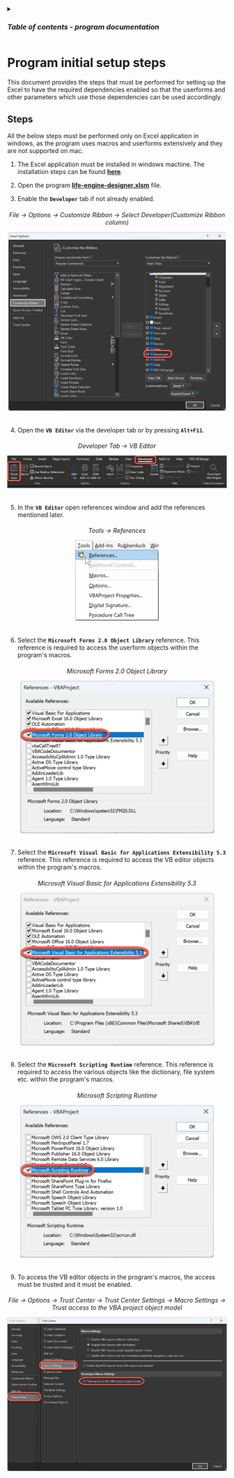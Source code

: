<details>

<summary>
    <h3><em>Table of contents - program documentation</em></h3>
</summary>

1. **`Program initial setup steps`** &larr; ***You are viewing this document***

2. **[Program userform layout and process](userform-elements.md)**

3. **[Program constants](constants.md)**

4. **[Program initiation layout and process](program-initiation.md)**

5. **[Program termination layout and process](program-termination.md)**

6. **[Program logging layout and process](program-logging.md)**

7. **[Design initiation layout and process](design-initiation.md)**

8. **[Design termination layout and end process](design-termination.md)**

9. **[Design compliance check layout and process](design-compliance-check.md)**

10. **[Design reset layout and process](design-reset.md)**

11. **[Design menu layout and process](design-menu.md)**

12. **[Design message layout and process](design-message.md)**

13. **[Create table layout and process](create-table.md)**

14. **[Modify table layout and process](modify-table.md)**

15. **[Delete table layout and process](delete-table.md)**

16. **[View table layout and process](view-table.md)**

17. **[Reset table layout and process](reset-table.md)**

18. **[Add table record layout and process](add-table-record.md)**

19. **[Modify table record layout and process](modify-table-record.md)**

20. **[Delete table record layout and process](delete-table-record.md)**

21. **[View table record layout and process](view-table-record.md)**

22. **[View incomplete table records layout and process](view-incomplete-table-records.md)**

23. **[Generate schema code layout and process](generate-schema-code.md)**

24. **[View generated schema code layout and process](view-generated-schema-code.md)**

25. **[Back end tables layout and process](backend-tables.md)**

26. **[Back end sheets layout and process](backend-sheets.md)**

27. **[Back end access layout and process](backend-access.md)**

</details>

# Program initial setup steps

This document provides the steps that must be performed for setting up the Excel to have the required dependencies enabled so that the userforms and other parameters which use those dependencies can be used accordingly.

## Steps

All the below steps must be performed only on Excel application in windows, as the program uses macros and userforms extensively and they are not supported on mac.

1. The Excel application must be installed in windows machine. The installation steps can be found **[here](https://support.microsoft.com/en-us/office/download-and-install-or-reinstall-microsoft-365-or-office-2021-on-a-pc-or-mac-4414eaaf-0478-48be-9c42-23adc4716658#InstallSteps=Install_on_a_PC)**.

2. Open the program **[life-engine-designer.xlsm](../life-engine-designer.xlsm)** file.

3. Enable the **`Developer`** tab if not already enabled.
<h6 align=center>
    <em>File &rarr; Options &rarr; Customize Ribbon &rarr; Select Developer(Customize Ribbon column)</em>
    <p><img width=500 src="images/enable-developer-ribbon.jpg" alt="Enable developer tab"></p>
</h6>

4. Open the **`VB Editor`** via the developer tab or by pressing **`Alt+F11`**.
<h6 align=center>
    <em>Developer Tab &rarr; VB Editor</em>
    <p><img width=700 src="images/open-vb-editor.jpg" alt="Open VB editor"></p>
</h6>

5. In the **`VB Editor`** open references window and add the references mentioned later.
<h6 align=center>
    <em>Tools &rarr; References</em>
    <p><img src="images/open-references.jpg" alt="Open references"></p>
</h6>

6. Select the **`Microsoft Forms 2.0 Object Library`** reference. This reference is required to access the userform objects within the program's macros.
<h6 align=center>
    <em>Microsoft Forms 2.0 Object Library</em>
    <p><img src="images/userform-reference.jpg" alt="Userform object library"></p>
</h6>

7. Select the **`Microsoft Visual Basic for Applications Extensibility 5.3`** reference. This reference is required to access the VB editor objects within the program's macros.
<h6 align=center>
    <em>Microsoft Visual Basic for Applications Extensibility 5.3</em>
    <p><img src="images/vbe-reference.jpg" alt="VB editor object library"></p>
</h6>

8. Select the **`Microsoft Scripting Runtime`** reference. This reference is required to access the various objects like the dictionary, file system etc. within the program's macros.
<h6 align=center>
    <em>Microsoft Scripting Runtime</em>
    <p><img src="images/runtime-reference.jpg" alt="Scripting runtime library"></p>
</h6>

9. To access the VB editor objects in the program's macros, the access must be trusted and it must be enabled.
<h6 align=center>
    <em>File &rarr; Options &rarr; Trust Center &rarr; Trust Center Settings &rarr; Macro Settings &rarr; Trust access to the VBA project object model</em>
    <p><img width=800 src="images/vbe-trust-access.jpg" alt="VB Editor Trust"></p>
</h6>
